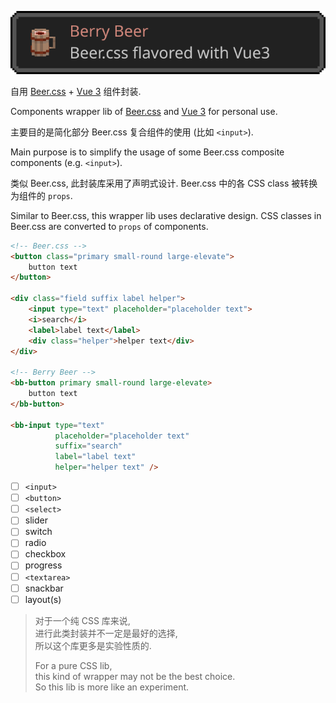 ![Berry Beer](docs/berry-beer.svg "berry beer")

自用 [Beer.css](https://www.beercss.com/) + [Vue 3](https://cn.vuejs.org/) 组件封装.

Components wrapper lib of [Beer.css](https://www.beercss.com/) and [Vue 3](https://vuejs.org/) for personal use.

主要目的是简化部分 Beer.css 复合组件的使用 (比如 `<input>`).

Main purpose is to simplify the usage of some Beer.css composite components (e.g. `<input>`).

类似 Beer.css, 此封装库采用了声明式设计.
Beer.css 中的各 CSS class 被转换为组件的 `props`.

Similar to Beer.css, this wrapper lib uses declarative design.
CSS classes in Beer.css are converted to `props` of components.

```html
<!-- Beer.css -->
<button class="primary small-round large-elevate">
    button text
</button>

<div class="field suffix label helper">
    <input type="text" placeholder="placeholder text">
    <i>search</i>
    <label>label text</label>
    <div class="helper">helper text</div>
</div>

<!-- Berry Beer -->
<bb-button primary small-round large-elevate>
    button text
</bb-button>

<bb-input type="text"
          placeholder="placeholder text"
          suffix="search"
          label="label text"
          helper="helper text" />
```

- [ ] `<input>`
- [ ] `<button>`
- [ ] `<select>`
- [ ] slider
- [ ] switch
- [ ] radio
- [ ] checkbox
- [ ] progress
- [ ] `<textarea>`
- [ ] snackbar
- [ ] layout(s)

> 对于一个纯 CSS 库来说,  
> 进行此类封装并不一定是最好的选择,  
> 所以这个库更多是实验性质的.
>
> For a pure CSS lib,  
> this kind of wrapper may not be the best choice.  
> So this lib is more like an experiment.
